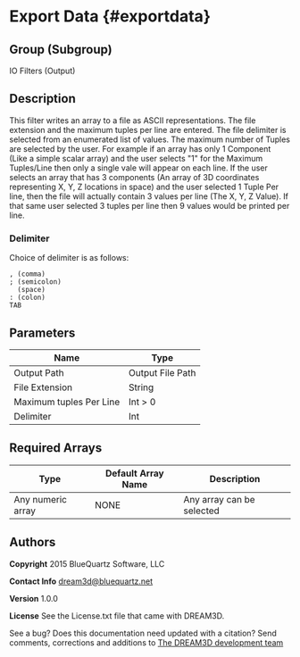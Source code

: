 Export Data {#exportdata}
=====

## Group (Subgroup) ##

IO Filters (Output)


## Description ##


This filter writes an array to a file as ASCII representations. The file extension and the
maximum tuples per line are entered. The file delimiter is selected from an enumerated
list of values. The maximum number of Tuples are selected by the user. For example
if an array has only 1 Component (Like a simple scalar array) and the user selects
"1" for the Maximum Tuples/Line then only a single vale will appear on each line.
If the user selects an array that has 3 components (An array of 3D coordinates representing
X, Y, Z locations in space) and the user selected 1 Tuple Per line, then the file
will actually contain 3 values per line (The X, Y, Z Value). If that same user
selected 3 tuples per line then 9 values would be printed per line.

### Delimiter ###

Choice of delimiter is as follows:

    , (comma)
    ; (semicolon)
      (space)
    : (colon)
    TAB

## Parameters ##

| Name             | Type |
|------------------|------|
| Output Path | Output File Path |
| File Extension | String |
| Maximum tuples Per Line | Int > 0 |
| Delimiter | Int |



## Required Arrays ##

| Type | Default Array Name | Description |
|------|--------------------|-------------|
| Any numeric array | NONE | Any array can be selected  |


## Authors ##

**Copyright** 2015 BlueQuartz Software, LLC

**Contact Info** dream3d@bluequartz.net

**Version** 1.0.0

**License**  See the License.txt file that came with DREAM3D.



See a bug? Does this documentation need updated with a citation? Send comments, corrections and additions to [The DREAM3D development team](mailto:dream3d@bluequartz.net?subject=Documentation%20Correction)

